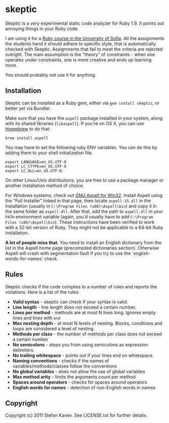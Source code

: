 # skeptic

_Skeptic_ is a *very* experimental static code analyzer for Ruby 1.9. It points out annoying things in your Ruby code.

I am using it for a [Ruby course in the University of Sofia](http://fmi.ruby.bg/). All the assignments the students hand it should adhere to specific style, that is automatically checked with Skeptic. Assignments that fail to meet the criteria are rejected outright. The main assumption is the "theory" of constraints - when one operates under constraints, one is more creative and ends up learning more.

You should probably not use it for anything.

## Installation

Skeptic can be installed as a Ruby gem, either via `gem install skeptic`, or better yet via Bundler.

Make sure that you have the `aspell` package installed in your system, along with its shared libraries (`libaspell`). If you're on OS X, you can use [Homebrew](http://brew.sh/) to do that:

    brew install aspell

You may have to set the following ruby ENV variables. You can do this by adding them to your shell initialization file.

    export LANGUAGE=en_US.UTF-8
    export LC_CTYPE=en_US.UTF-8
    export LC_ALL=en_US.UTF-8

On other Linux/Unix distributions, you are free to use a package manager or another installation method of choice.

For Windows systems, check out [GNU Aspell for Win32](http://aspell.net/win32/). Install Aspell using the "Full Installer" linked in that page, then locate `aspell-15.dll` in the installation (usually in `C:\Program Files (x86)\Aspell\bin`) and copy it in the same folder as `aspell.dll`. After that, add the path to `aspell.dll` in your `PATH` environment variable (again, you'd usually have to add `C:\Program Files (x86)\Aspell\bin`). These instructions have been verified to work with a 32-bit version of Ruby. They might not be applicable to a 64-bit Ruby installation.

**A lot of people miss that**. You need to install an English dictionary from the list in the Aspell home page (precompiled dictionaries section). Otherwise Aspell will crash with segmentation fault if you try to use the `english-words-for-names' check.  

## Rules

Skeptic checks if the code complies to a number of rules and reports the violations. Here is a list of the rules:

* **Valid syntax** - skeptic can check if your syntax is valid.
* **Line length** - line length does not exceed a certain number.
* **Lines per method** - methods are at most N lines long. Ignores empty lines and lines with `end`
* **Max nesting depth** - at most N levels of nesting. Blocks, conditions and loops are considered a level of nesting.
* **Methods per class** - the number of methods per class does not exceed a certain number
* **No semicolons** - stops you from using semicolons as expression delimiters.
* **No trailing whitespace** - points out if your lines end on whitespace.
* **Naming conventions** - checks if the names of variables/methods/classes follow the conventions
* **No global variables** - does not allow the use of global variables
* **Max method arity** - limits the arguments count per method
* **Spaces around operators** - checks for spaces around operators
* **English words for names** - detection of non-English words in names

## Copyright

Copyright (c) 2011 Stefan Kanev. See LICENSE.txt for further details.
